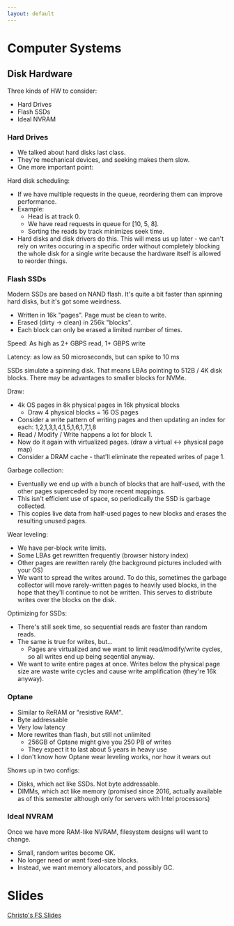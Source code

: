 ```yaml
---
layout: default
---
```


# Computer Systems

## Disk Hardware

Three kinds of HW to consider:

 - Hard Drives
 - Flash SSDs
 - Ideal NVRAM

### Hard Drives

 * We talked about hard disks last class.
 * They're mechanical devices, and seeking makes them slow.
 * One more important point:

Hard disk scheduling:

 - If we have multiple requests in the queue, reordering them can improve performance.
 - Example:
   * Head is at track 0.
   * We have read requests in queue for [10, 5, 8].
   * Sorting the reads by track minimizes seek time.
 - Hard disks and disk drivers do this. This will mess us up later - we can't rely on
   writes occuring in a specific order without completely blocking the whole
   disk for a single write because the hardware itself is allowed to reorder things.

### Flash SSDs

Modern SSDs are based on NAND flash. It's quite a bit faster than spinning hard disks,
but it's got some weirdness.

 - Written in 16k "pages". Page must be clean to write.
 - Erased (dirty -> clean) in 256k "blocks".
 - Each block can only be erased a limited number of times.

Speed: As high as 2+ GBPS read, 1+ GBPS write

Latency: as low as 50 microseconds, but can spike to 10 ms

SSDs simulate a spinning disk. That means LBAs pointing to 512B / 4K disk
blocks. There may be advantages to smaller blocks for NVMe.

Draw:

 - 4k OS pages in 8k physical pages in 16k physical blocks
   * Draw 4 physical blocks = 16 OS pages
 - Consider a write pattern of writing pages and then updating an index for
   each: 1,2,1,3,1,4,1,5,1,6,1,7,1,8
 - Read / Modify / Write happens a lot for block 1.
 - Now do it again with virtualized pages. (draw a virtual <-> physical page map)
 - Consider a DRAM cache - that'll eliminate the repeated writes of page 1.

Garbage collection:

 - Eventually we end up with a bunch of blocks that are half-used, with the other
   pages superceded by more recent mappings.
 - This isn't efficient use of space, so periodically the SSD is garbage collected.
 - This copies live data from half-used pages to new blocks and erases the resulting
   unused pages.

Wear leveling:

 - We have per-block write limits.
 - Some LBAs get rewritten frequently (browser history index)
 - Other pages are rewitten rarely (the background pictures included with your OS)
 - We want to spread the writes around. To do this, sometimes the garbage collector
   will move rarely-written pages to heavily used blocks, in the hope that they'll
   continue to not be written. This serves to distribute writes over the blocks
   on the disk.

Optimizing for SSDs:

 - There's still seek time, so sequential reads are faster than random reads.
 - The same is true for writes, but...
   * Pages are virtualized and we want to limit read/modify/write cycles, so all
     writes end up being seqential anyway.
 - We want to write entire pages at once. Writes below the physical page size are
   waste write cycles and cause write amplification (they're 16k anyway).

### Optane

 - Similar to ReRAM or "resistive RAM".
 - Byte addressable
 - Very low latency
 - More rewrites than flash, but still not unlimited
   - 256GB of Optane might give you 250 PB of writes
   - They expect it to last about 5 years in heavy use
 - I don't know how Optane wear leveling works, nor how it wears out

Shows up in two configs:

 - Disks, which act like SSDs. Not byte addressable.
 - DIMMs, which act like memory (promised since 2016, actually available as of
   this semester although only for servers with Intel processors)

### Ideal NVRAM

Once we have more RAM-like NVRAM, filesystem designs will want to change.

 - Small, random writes become OK.
 - No longer need or want fixed-size blocks. 
 - Instead, we want memory allocators, and possibly GC.


# Slides

[Christo's FS Slides](http://www.ccs.neu.edu/home/ntuck/courses/2018/09/cs3650/notes/00-Spring/20-file-systems/10_File_Systems.pptx)
